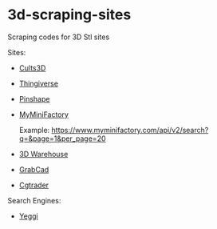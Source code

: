 # 3d-scraping-sites
Scraping codes for 3D Stl sites

Sites:

- [Cults3D](https://www.cults3d.com)
- [Thingiverse](https://www.thingiverse.com)
- [Pinshape](https://www.pinshape.com)
- [MyMiniFactory](https://www.myminifactory.com)

    Example: https://www.myminifactory.com/api/v2/search?q=&page=1&per_page=20

- [3D Warehouse](https://3dwarehouse.sketchup.com)
- [GrabCad](https://grabcad.com/library)
- [Cgtrader](https://www.cgtrader.com)

Search Engines:

- [Yeggi](https://www.yeggi.com)
